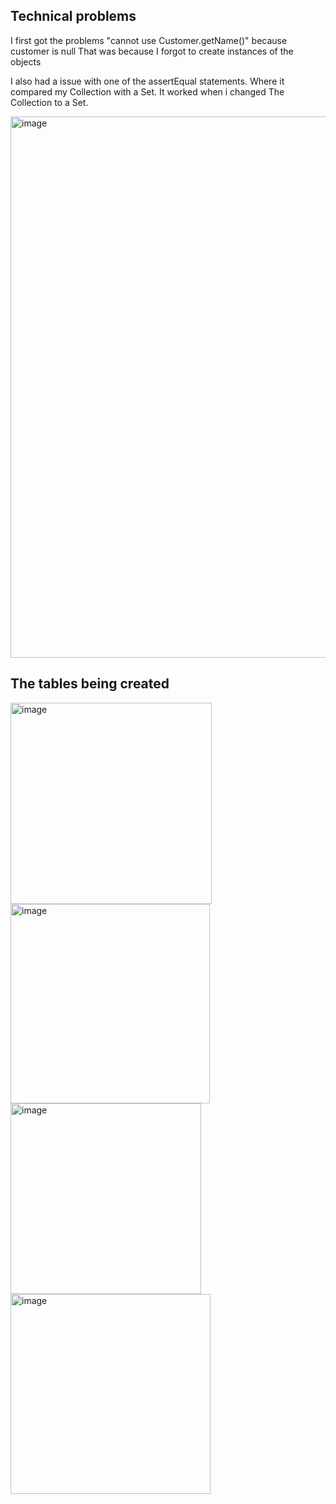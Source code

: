 ## Technical problems
I first got the problems "cannot use Customer.getName()" because customer is null
That was because I forgot to create instances of the objects

I also had a issue with one of the assertEqual statements. Where it compared my Collection with a Set.
It worked when i changed The Collection to a Set.

<img width="866" alt="image" src="https://github.com/user-attachments/assets/7dde5b14-db62-4a7d-8e8c-dba5174fdf4c">

## The tables being created

<img width="322" alt="image" src="https://github.com/user-attachments/assets/36b4f4bb-476c-45af-b0ce-b0095de1311b">
<img width="319" alt="image" src="https://github.com/user-attachments/assets/ce7a0e74-7d08-4ac2-8e1f-8610929d9f47">
<img width="305" alt="image" src="https://github.com/user-attachments/assets/9e647cba-36b1-413b-8a8c-1551bda9b30b">
<img width="320" alt="image" src="https://github.com/user-attachments/assets/80b4b935-0515-4a7e-8d56-77f309e87cd5">









